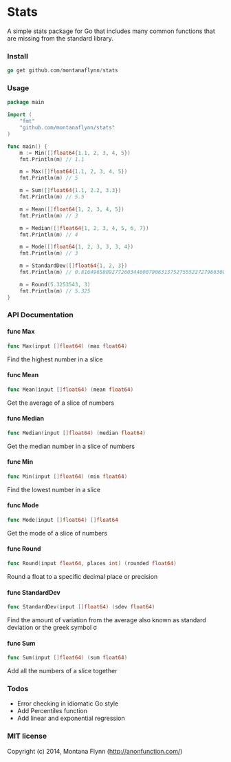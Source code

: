# Stats

A simple stats package for Go that includes many common functions that are missing from the standard library.

### Install

```go
go get github.com/montanaflynn/stats
```

### Usage

```go
package main

import (
    "fmt"
    "github.com/montanaflynn/stats"
)

func main() {
    m := Min([]float64{1.1, 2, 3, 4, 5})
    fmt.Println(m) // 1.1

    m = Max([]float64{1.1, 2, 3, 4, 5})
    fmt.Println(m) // 5

    m = Sum([]float64{1.1, 2.2, 3.3})
    fmt.Println(m) // 5.5

    m = Mean([]float64{1, 2, 3, 4, 5})
    fmt.Println(m) // 3

    m = Median([]float64{1, 2, 3, 4, 5, 6, 7})
    fmt.Println(m) // 4

    m = Mode([]float64{1, 2, 3, 3, 3, 4})
    fmt.Println(m) // 3

    m = StandardDev([]float64{1, 2, 3})
    fmt.Println(m) // 0.8164965809277260344600790631375275552272796630859375

    m = Round(5.3253543, 3)
    fmt.Println(m) // 5.325
}

```

### API Documentation

#### func  Max

```go
func Max(input []float64) (max float64)
```
Find the highest number in a slice

#### func  Mean

```go
func Mean(input []float64) (mean float64)
```
Get the average of a slice of numbers

#### func  Median

```go
func Median(input []float64) (median float64)
```
Get the median number in a slice of numbers

#### func  Min

```go
func Min(input []float64) (min float64)
```
Find the lowest number in a slice

#### func  Mode

```go
func Mode(input []float64) []float64
```
Get the mode of a slice of numbers

#### func  Round

```go
func Round(input float64, places int) (rounded float64)
```
Round a float to a specific decimal place or precision

#### func  StandardDev

```go
func StandardDev(input []float64) (sdev float64)
```
Find the amount of variation from the average also known as standard deviation
or the greek symbol σ

#### func  Sum

```go
func Sum(input []float64) (sum float64)
```
Add all the numbers of a slice together

### Todos

- Error checking in idiomatic Go style
- Add Percentiles function
- Add linear and exponential regression 

### MIT license

Copyright (c) 2014, Montana Flynn (http://anonfunction.com/)